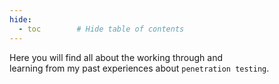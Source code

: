 ```yaml
---
hide:
  - toc        # Hide table of contents
---
```


Here you will find all about the working through and<br/>
learning from my past experiences about `penetration testing`.